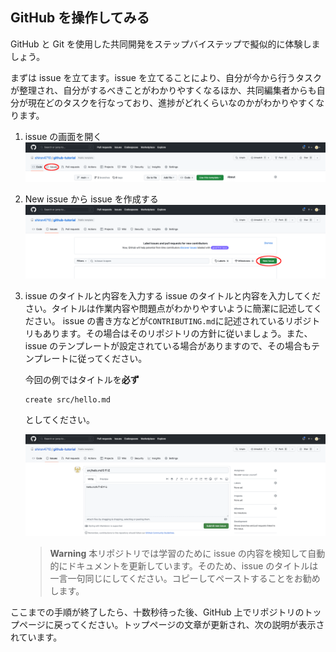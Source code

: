 ## GitHub を操作してみる

GitHub と Git を使用した共同開発をステップバイステップで擬似的に体験しましょう。

まずは issue を立てます。issue を立てることにより、自分が今から行うタスクが整理され、自分がするべきことがわかりやすくなるほか、共同編集者からも自分が現在どのタスクを行なっており、進捗がどれくらいなのかがわかりやすくなります。

1. issue の画面を開く
   ![issue-tab](imgs/issue-tab.png)

2. New issue から issue を作成する
   ![new-issue](imgs/new-issue.png)

3. issue のタイトルと内容を入力する
   issue のタイトルと内容を入力してください。タイトルは作業内容や問題点がわかりやすいように簡潔に記述してください。
   issue の書き方などが`CONTRIBUTING.md`に記述されているリポジトリもあります。その場合はそのリポジトリの方針に従いましょう。また、issue のテンプレートが設定されている場合がありますので、その場合もテンプレートに従ってください。

   今回の例ではタイトルを**必ず**

   ```
   create src/hello.md
   ```

   としてください。

   ![create-issue](imgs/create-issue.png)

   > **Warning**
   > 本リポジトリでは学習のために issue の内容を検知して自動的にドキュメントを更新しています。そのため、issue のタイトルは一言一句同じにしてください。コピーしてペーストすることをお勧めします。

ここまでの手順が終了したら、十数秒待った後、GitHub 上でリポジトリのトップページに戻ってください。トップページの文章が更新され、次の説明が表示されています。
